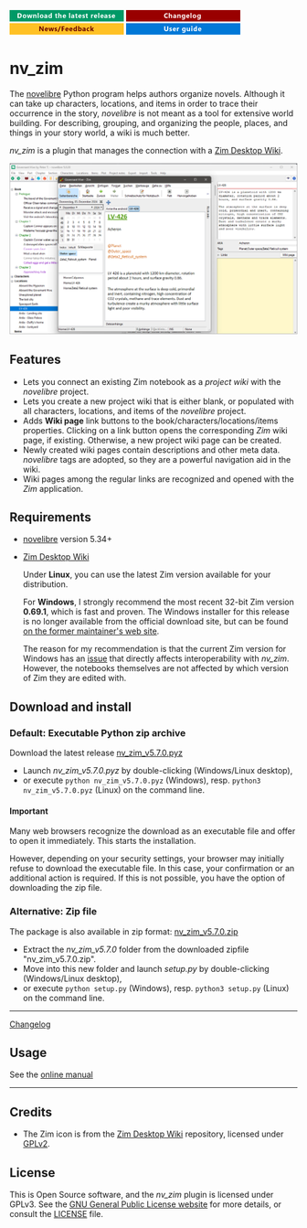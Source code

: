 [![Download the latest release](docs/img/download-button.png)](https://github.com/peter88213/nv_zim/raw/main/dist/nv_zim_v5.7.0.pyz)
[![Changelog](docs/img/changelog-button.png)](docs/changelog.md)
[![News/Feedback](docs/img/news-button.png)](https://github.com/peter88213/novelibre/discussions)
[![Online help](docs/img/help-button.png)](https://peter88213.github.io/nvhelp-en/nv_zim/)


# nv_zim

The [novelibre](https://github.com/peter88213/novelibre/) Python program helps authors organize novels.
Although it can take up characters, locations, and items in order to trace their occurrence in the story,
*novelibre* is not meant as a tool for extensive world building. 
For describing, grouping, and organizing the people, places, and things in your story world, a wiki is much better.

*nv_zim* is a plugin that manages the connection with a [Zim Desktop Wiki](https://zim-wiki.org/).

![Screenshot](docs/Screenshots/screen01.png)

## Features

- Lets you connect an existing Zim notebook as a *project wiki* with the *novelibre* project.
- Lets you create a new project wiki that is either blank, or populated with all
  characters, locations, and items of the *novelibre* project.
- Adds **Wiki page** link buttons to the book/characters/locations/items properties.
  Clicking on a link button opens the corresponding *Zim* wiki page, if existing. 
  Otherwise, a new project wiki page can be created. 
- Newly created wiki pages contain descriptions and other meta data. 
  *novelibre* tags are adopted, so they are a powerful navigation aid in the wiki.
- Wiki pages among the regular links are recognized and opened with the *Zim* application.

## Requirements

- [novelibre](https://github.com/peter88213/novelibre/) version 5.34+
- [Zim Desktop Wiki](https://zim-wiki.org/)

  Under **Linux**, you can use the latest Zim version available for your distribution.

  For **Windows**, I strongly recommend the most recent 32-bit Zim version **0.69.1**, 
  which is fast and proven. 
  The Windows installer for this release is no longer available from the official download site, 
  but can be found [on the former maintainer's web site](https://zim.glump.net/windows/). 
  
  The reason for my recommendation is that the current Zim version for Windows has an 
  [issue](https://github.com/zim-desktop-wiki/zim-desktop-wiki/issues/2759) that directly affects
  interoperability with *nv_zim*. 
  However, the notebooks themselves are not affected by which version of Zim they are edited with.

## Download and install

### Default: Executable Python zip archive

Download the latest release [nv_zim_v5.7.0.pyz](https://github.com/peter88213/nv_zim/raw/main/dist/nv_zim_v5.7.0.pyz)

- Launch *nv_zim_v5.7.0.pyz* by double-clicking (Windows/Linux desktop),
- or execute `python nv_zim_v5.7.0.pyz` (Windows), resp. `python3 nv_zim_v5.7.0.pyz` (Linux) on the command line.

#### Important

Many web browsers recognize the download as an executable file and offer to open it immediately. 
This starts the installation.

However, depending on your security settings, your browser may 
initially  refuse  to download the executable file. 
In this case, your confirmation or an additional action is required. 
If this is not possible, you have the option of downloading 
the zip file. 


### Alternative: Zip file

The package is also available in zip format: [nv_zim_v5.7.0.zip](https://github.com/peter88213/nv_zim/raw/main/dist/nv_zim_v5.7.0.zip)

- Extract the *nv_zim_v5.7.0* folder from the downloaded zipfile "nv_zim_v5.7.0.zip".
- Move into this new folder and launch *setup.py* by double-clicking (Windows/Linux desktop), 
- or execute `python setup.py` (Windows), resp. `python3 setup.py` (Linux) on the command line.

---

[Changelog](docs/changelog.md)

## Usage

See the [online manual](https://peter88213.github.io/nvhelp-en/nv_zim/)

---

## Credits

- The Zim icon is from the [Zim Desktop Wiki](https://github.com/zim-desktop-wiki/zim-desktop-wiki) repository, 
  licensed under [GPLv2](https://www.gnu.org/licenses/gpl-2.0.en.html).

## License

This is Open Source software, and the *nv_zim* plugin is licensed under GPLv3. See the
[GNU General Public License website](https://www.gnu.org/licenses/gpl-3.0.en.html) for more
details, or consult the [LICENSE](https://github.com/peter88213/nv_zim/blob/main/LICENSE) file.

